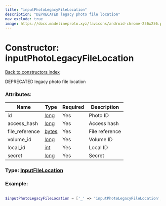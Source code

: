 ```yaml
---
title: "inputPhotoLegacyFileLocation"
description: "DEPRECATED legacy photo file location"
nav_exclude: true
image: https://docs.madelineproto.xyz/favicons/android-chrome-256x256.png
---
```

# Constructor: inputPhotoLegacyFileLocation  
[Back to constructors index](/API_docs/constructors/index.html)



DEPRECATED legacy photo file location

### Attributes:

| Name     |    Type       | Required | Description |
|----------|---------------|----------|-------------|
|id|[long](/API_docs/types/long.html) | Yes|Photo ID|
|access\_hash|[long](/API_docs/types/long.html) | Yes|Access hash|
|file\_reference|[bytes](/API_docs/types/bytes.html) | Yes|File reference|
|volume\_id|[long](/API_docs/types/long.html) | Yes|Volume ID|
|local\_id|[int](/API_docs/types/int.html) | Yes|Local ID|
|secret|[long](/API_docs/types/long.html) | Yes|Secret|



### Type: [InputFileLocation](/API_docs/types/InputFileLocation.html)


### Example:

```php

$inputPhotoLegacyFileLocation = ['_' => 'inputPhotoLegacyFileLocation', 'id' => long, 'access_hash' => long, 'file_reference' => 'bytes', 'volume_id' => long, 'local_id' => int, 'secret' => long];
```  
